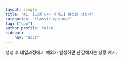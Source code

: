 ```yaml
---
layout: single
title: "#1. [고전 C++ 가이드] 완전한 생성자"
categories: "classic-cpp-oop"
tag: ["cpp"]
author_profile: false
sidebar: 
    nav: "docs"
---
```


생성 후 대입과정에서 예외가 발생하면 난감해지는 상황 예시.